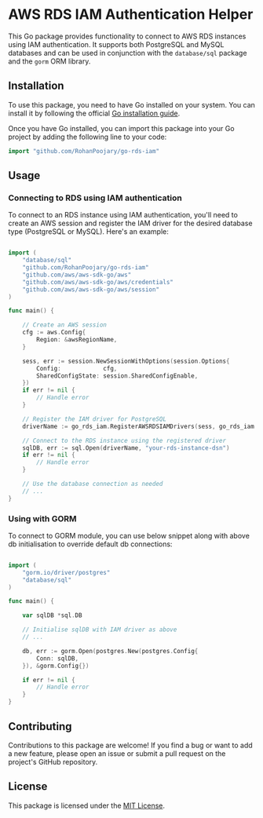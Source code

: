 # AWS RDS IAM Authentication Helper

This Go package provides functionality to connect to AWS RDS instances using IAM authentication. It supports both PostgreSQL and MySQL databases and can be used in conjunction with the `database/sql` package and the `gorm` ORM library.

## Installation

To use this package, you need to have Go installed on your system. You can install it by following the official [Go installation guide](https://golang.org/doc/install).

Once you have Go installed, you can import this package into your Go project by adding the following line to your code:

```go
import "github.com/RohanPoojary/go-rds-iam"
```

## Usage

### Connecting to RDS using IAM authentication

To connect to an RDS instance using IAM authentication, you'll need to create an AWS session and register the IAM driver for the desired database type (PostgreSQL or MySQL). Here's an example:

```go

import (
    "database/sql"
    "github.com/RohanPoojary/go-rds-iam"
    "github.com/aws/aws-sdk-go/aws"
	"github.com/aws/aws-sdk-go/aws/credentials"
	"github.com/aws/aws-sdk-go/aws/session"
)

func main() {

    // Create an AWS session
    cfg := aws.Config{
        Region: &awsRegionName,
    }

    sess, err := session.NewSessionWithOptions(session.Options{
        Config:            cfg,
        SharedConfigState: session.SharedConfigEnable,
    })
    if err != nil {
        // Handle error
    }

    // Register the IAM driver for PostgreSQL
    driverName := go_rds_iam.RegisterAWSRDSIAMDrivers(sess, go_rds_iam.PostgresRDSType)

    // Connect to the RDS instance using the registered driver
    sqlDB, err := sql.Open(driverName, "your-rds-instance-dsn")
    if err != nil {
        // Handle error
    }

    // Use the database connection as needed
    // ...
}

```

### Using with GORM

To connect to GORM module, you can use below snippet along with above db initialisation to override default db connections:

```go

import (
    "gorm.io/driver/postgres"
    "database/sql"
)

func main() {

    var sqlDB *sql.DB

    // Initialise sqlDB with IAM driver as above
    // ...

    db, err := gorm.Open(postgres.New(postgres.Config{
        Conn: sqlDB,
    }), &gorm.Config{})

    if err != nil {
        // Handle error
    }
}

```

## Contributing

Contributions to this package are welcome! If you find a bug or want to add a new feature, please open an issue or submit a pull request on the project's GitHub repository.

## License

This package is licensed under the [MIT License](LICENSE).